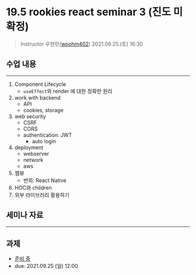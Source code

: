19.5 rookies react seminar 3 (진도 미확정)
================================

> Instructor 우현민([woohm402](https://github.com/woohm402))
> 2021.09.25.(토) 16:30

## 수업 내용

------------------
1. Component Lifecycle
   - `useEffect`와 render 에 대한 정확한 원리
1. work with backend
   - API
   - cookies, storage
1. web security
   - CSRF
   - CORS
   - authentication: JWT
      - auto login
1. deployment
   - webserver
   - network
   - aws
1. 웹뷰
   - 번외: React Native
1. HOC와 children
2. 외부 라이브러리 활용하기

## 세미나 자료

------------------

## 과제
- [준비 중](assignment.md)
- due: 2021.09.25 (일) 12:00
